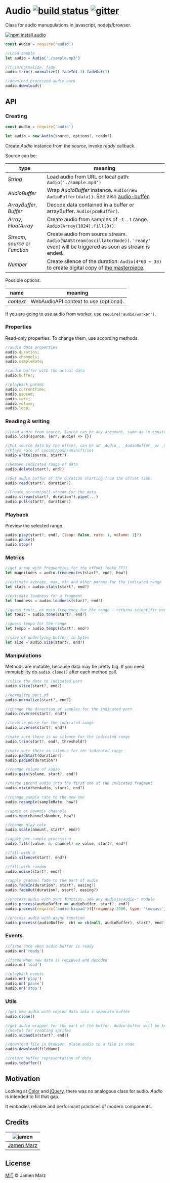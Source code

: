 # Audio [![build status][travis-i]][travis] [![gitter][gitter-i]][gitter]

Class for audio manupulations in javascript, nodejs/browser.

[![npm install audio](https://nodei.co/npm/audio.png?mini=true)](https://npmjs.org/package/audio/)

```js
const Audio = require('audio')

//Load sample
let audio = Audio('./sample.mp3')

//trim/normalize, fade
audio.trim().normalize().fadeIn(.3).fadeOut(1)

//download processed audio back
audio.download()
```

## API

### Creating

```js
const Audio = require('audio')

let audio = new Audio(source, options?, ready?)
```

Create _Audio_ instance from the _source_, invoke _ready_ callback.

Source can be:

| type | meaning |
|---|---|
| _String_ | Load audio from URL or local path: `Audio('./sample.mp3')` |
| _AudioBuffer_ | Wrap _AudioBuffer_ instance. `Audio(new AudioBuffer(data))`. See also [audio-buffer](https://npmjs.org/package/audio-buffer). |
| _ArrayBuffer_, _Buffer_ | Decode data contained in a buffer or arrayBuffer. `Audio(pcmBuffer)`. |
| _Array_, _FloatArray_ | Create audio from samples of `-1..1` range. `Audio(Array(1024).fill(0))`. |
| _Stream_, _source_ or _Function_ | Create audio from source stream. `Audio(WAAStream(oscillatorNode))`. `'ready'` event will be triggered as soon as stream is ended. |
| _Number_ | Create silence of the duration: `Audio(4*60 + 33)` to create digital copy of [the masterpiece](https://en.wikipedia.org/wiki/4%E2%80%B233%E2%80%B3). |

Possible options:

| name | meaning |
|---|---|
| _context_ | WebAudioAPI context to use (optional). |


If you are going to use audio from worker, use `require('audio/worker')`.


### Properties

Read-only properties. To change them, use according methods.

```js
//audio data properties
audio.duration;
audio.channels;
audio.sampleRate;

//audio buffer with the actual data
audio.buffer;

//playback params
audio.currentTime;
audio.paused;
audio.rate;
audio.volume;
audio.loop;
```

### Reading & writing

```js
//Load audio from source. Source can be any argument, same as in constructor.
audio.load(source, (err, audio) => {})

//Put source data by the offset, can be an _Audio_, _AudioBuffer_ or _Stream_.
//Plays role of concat/push/unshift/set
audio.write(source, start?)

//Remove indicated range of data
audio.delete(start?, end?)

//Get audio buffer of the duration starting from the offset time.
audio.read(start?, duration?)

//Create stream/pull-stream for the data
audio.stream(start?, duration?).pipe(...)
audio.pull(start?, duration?)
```

### Playback

Preview the selected range.

```js
audio.play(start?, end?, {loop: false, rate: 1, volume: 1}?)
audio.pause()
audio.stop()
```

### Metrics

```js
//get array with frequencies for the offset (make FFT)
let magnitudes = audio.frequencies(start?, end?, how?)

//estimate average, max, min and other params for the indicated range
let stats = audio.stats(start?, end?)

//estimate loudness for a fragment
let loudness = audio.loudness(start?, end?)

//guess tonic, or main frequency for the range — returns scientific notation
let tonic = audio.tone(start?, end?)

//guess tempo for the range
let tempo = audio.tempo(start?, end?)

//size of underlying buffer, in bytes
let size = audio.size(start?, end?)
```

### Manipulations

Methods are mutable, because data may be pretty big. If you need immutability do `audio.clone()` after each method call.

```js
//slice the data to indicated part
audio.slice(start?, end?)

//normalize part of
audio.normalize(start?, end?)

//change the direction of samples for the indicated part
audio.reverse(start?, end?)

//inverse phase for the indicated range
audio.inverse(start?, end?)

//make sure there is no silence for the indicated range
audio.trim(start?, end?, threshold?)

//make sure there is silence for the indicated range
audio.padStart(duration?)
audio.padEnd(duration?)

//change volume of audio
audio.gain(volume, start?, end?)

//merge second audio into the first one at the indicated fragment
audio.mix(otherAudio, start?, end?)

//change sample rate to the new one
audio.resample(sampleRate, how?)

//upmix or downmix channels
audio.map(channelsNumber, how?)

//change play rate
audio.scale(amount, start?, end?)

//apply per-sample processing
audio.fill((value, n, channel) => value, start?, end?)

//fill with 0
audio.silence(start?, end?)

//fill with random
audio.noise(start?, end?)

//apply gradual fade to the part of audio
audio.fadeIn(duration?, start?, easing?)
audio.fadeOut(duration?, start?, easing?)

//process audio with sync function, see any audiojs/audio-* module
audio.process(audioBuffer => audioBuffer, start?, end?)
audio.process(require('audio-biquad')({frequency:2000, type: 'lowpass'}))

//process audio with async function
audio.process((audioBuffer, cb) => cb(null, audioBuffer), start?, end?)
```

### Events

```js
//fired once when audio buffer is ready
audio.on('ready')

//fired when new data is recieved and decoded
audio.on('load')

//playback events
audio.on('play')
audio.on('pause')
audio.on('stop')
```

### Utils

```js
//get new audio with copied data into a separate buffer
audio.clone()

//get audio wrapper for the part of the buffer. Audio buffer will be kept the same.
//useful for creating sprites
audio.subaudio(start?, end?)

//download file in browser, place audio to a file in node
audio.download(fileName)

//return buffer representation of data
audio.toBuffer()
```

## Motivation

Looking at [Color](https://npmjs.org/package/color) and [jQuery](https://jquery.org), there was no analogous class for audio. _Audio_ is intended to fill that gap.

It embodies reliable and performant practices of modern components.


## Credits

|  ![jamen][author-avatar]  |
|:-------------------------:|
| [Jamen Marz][author-site] |

## License
[MIT](LICENSE) &copy; Jamen Marz


[travis]: https://travis-ci.org/audiojs/audio
[travis-i]: https://travis-ci.org/audiojs/audio.svg
[gitter]: https://gitter.im/audiojs/audio
[gitter-i]: https://badges.gitter.im/Join%20Chat.svg
[npm-audiojs]: https://www.npmjs.com/browse/keyword/audiojs
[author-site]: https://github.com/jamen
[author-avatar]: https://avatars.githubusercontent.com/u/6251703?v=3&s=125
[stackoverflow]: http://stackoverflow.com/questions/ask

